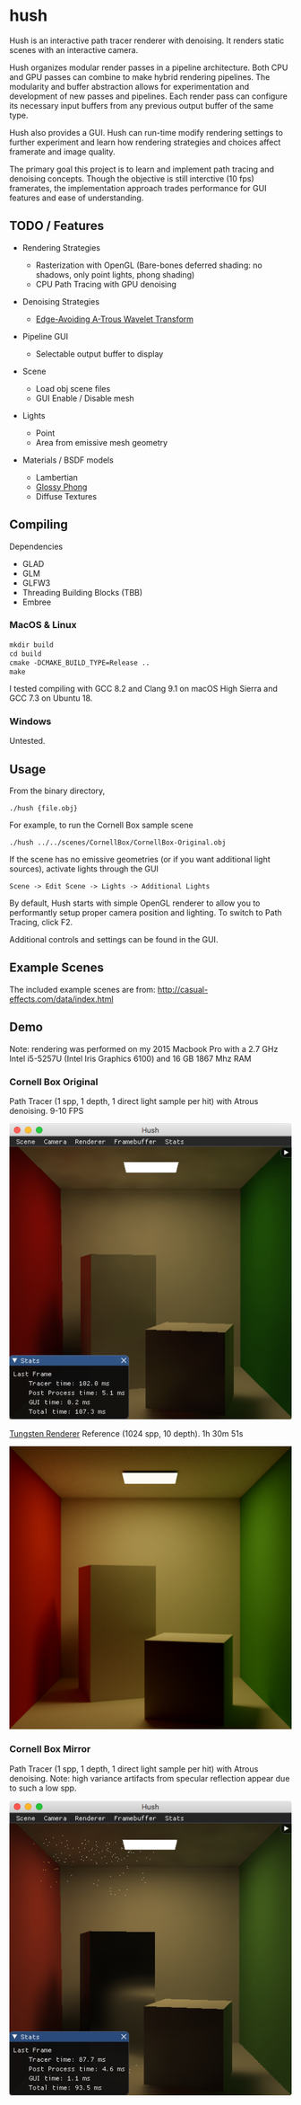 # hush
Hush is an interactive path tracer renderer with denoising. It renders static scenes with an interactive camera. 

Hush organizes modular render passes in a pipeline architecture. Both CPU and GPU passes can combine to make hybrid rendering pipelines. The modularity and buffer abstraction allows for experimentation and development of new passes and pipelines. Each render pass can configure its necessary input buffers from any previous output buffer of the same type.

Hush also provides a GUI. Hush can run-time modify rendering settings to further experiment and learn how rendering strategies and choices affect framerate and image quality.

The primary goal this project is to learn and implement path tracing and denoising concepts. Though the objective is still interctive (10 fps) framerates, the implementation approach trades performance for GUI features and ease of understanding.

## TODO / Features
* Rendering Strategies
  * Rasterization with OpenGL (Bare-bones deferred shading: no shadows, only point lights, phong shading)
  * CPU Path Tracing with GPU denoising
  
* Denoising Strategies
  * [Edge-Avoiding A-Trous Wavelet Transform](https://jo.dreggn.org/home/2010_atrous.pdf)

* Pipeline GUI
  * Selectable output buffer to display

* Scene
  * Load obj scene files
  * GUI Enable / Disable mesh

* Lights
  * Point
  * Area from emissive mesh geometry
  
* Materials / BSDF models
  * Lambertian
  * [Glossy Phong](http://mathinfo.univ-reims.fr/IMG/pdf/Using_the_modified_Phong_reflectance_model_for_Physically_based_rendering_-_Lafortune.pdf)
  * Diffuse Textures

## Compiling
Dependencies
- GLAD
- GLM
- GLFW3
- Threading Building Blocks (TBB)
- Embree

### MacOS & Linux
```
mkdir build
cd build
cmake -DCMAKE_BUILD_TYPE=Release ..
make
```
I tested compiling with GCC 8.2 and Clang 9.1 on macOS High Sierra and GCC 7.3 on Ubuntu 18.

### Windows
Untested. 

## Usage
From the binary directory,
```
./hush {file.obj}
```

For example, to run the Cornell Box sample scene
```
./hush ../../scenes/CornellBox/CornellBox-Original.obj
```

If the scene has no emissive geometries (or if you want additional light sources), activate lights through the GUI
```
Scene -> Edit Scene -> Lights -> Additional Lights
```

By default, Hush starts with simple OpenGL renderer to allow you to performantly setup proper camera position and lighting. To switch to Path Tracing, click F2.

Additional controls and settings can be found in the GUI.

## Example Scenes
The included example scenes are from:
http://casual-effects.com/data/index.html

## Demo
Note: rendering was performed on my 2015 Macbook Pro with a 2.7 GHz Intel i5-5257U (Intel Iris Graphics 6100) and 16 GB 1867 Mhz RAM 

### Cornell Box Original

Path Tracer (1 spp, 1 depth, 1 direct light sample per hit) with Atrous denoising. 9-10 FPS

![](images/box_atrous.png)

[Tungsten Renderer](https://github.com/tunabrain/tungsten) Reference (1024 spp, 10 depth). 1h 30m 51s

![](images/box_reference.png)

### Cornell Box Mirror

Path Tracer (1 spp, 1 depth, 1 direct light sample per hit) with Atrous denoising. Note: high variance artifacts from specular reflection appear due to such a low spp.

![](images/boxMirror_atrous.png)
